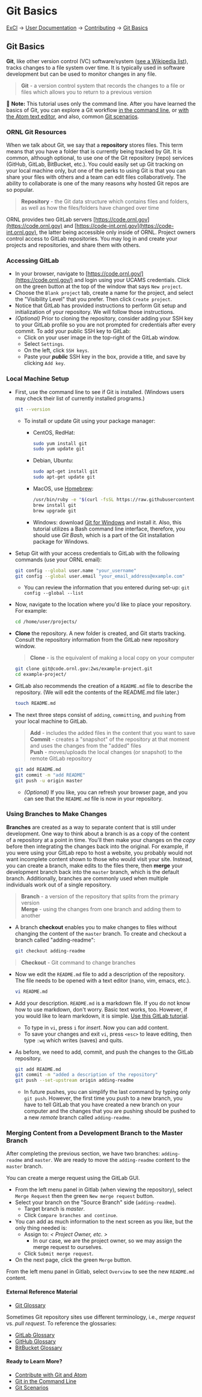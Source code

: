 # Git Basics

[ExCl](https://docs.excl.ornl.gov) → [User Documentation](../../) → [Contributing](https://github.com/ORNL-ExCL/excl-user-docs/tree/5b0a2bac08c6595857ffaa414e0a315a8fdfa27c/CONTRIBUTE.md) → [Git Basics](./)

## Git Basics

**Git**, like other version control \(VC\) software/system \([see a Wikipedia list](https://en.wikipedia.org/wiki/List_of_version_control_software)\), tracks changes to a file system over time. It is typically used in software development but can be used to monitor changes in any file.

> **Git** - a version control system that records the changes to a file or files which allows you to return to a previous version

📝 **Note:** This tutorial uses only the command line. After you have learned the basics of Git, you can explore a Git workflow [in the command line](git-command-line.md), or [with the Atom text editor](git-workflow.md), and also, common [Git scenarios](git-scenarios.md).

### ORNL Git Resources

When we talk about Git, we say that a **repository** stores files. This term means that you have a folder that is currently being tracked by Git. It is common, although optional, to use one of the Git repository \(repo\) services \(GitHub, GitLab, BitBucket, etc.\). You could easily set up Git tracking on your local machine only, but one of the perks to using Git is that you can share your files with others and a team can edit files collaboratively. The ability to collaborate is one of the many reasons why hosted Git repos are so popular.

> **Repository** - the Git data structure which contains files and folders, as well as how the files/folders have changed over time

ORNL provides two GitLab servers [https://code.ornl.gov](https://code.ornl.gov) and [https://code-int.ornl.gov](https://code-int.ornl.gov), the latter being accessible only inside of ORNL. Project owners control access to GitLab repositories. You may log in and create your projects and repositories, and share them with others.

### Accessing GitLab

* In your browser, navigate to [https://code.ornl.gov/](https://code.ornl.gov/) and login using your UCAMS credentials. Click on the green button at the top of the window that says `New project`.
* Choose the `Blank project` tab, create a name for the project, and select the "Visibility Level" that you prefer. Then click `Create project`.
* Notice that GitLab has provided instructions to perform Git setup and initialization of your repository. We will follow those instructions.
* _\(Optional\)_ Prior to cloning the repository, consider adding your SSH key to your GitLab profile so you are not prompted for credentials after every commit. To add your public SSH key to GitLab:
  * Click on your user image in the top-right of the GitLab window.
  * Select `Settings`.
  * On the left, click `SSH keys`.
  * Paste your _**public**_ SSH key in the box, provide a title, and save by clicking `Add key`.

### Local Machine Setup

* First, use the command line to see if Git is installed. \(Windows users may check their list of currently installed programs.\)

  ```bash
  git --version
  ```

  * To install or update Git using your package manager:
    * CentOS, RedHat:

      ```bash
      sudo yum install git
      sudo yum update git
      ```

    * Debian, Ubuntu:

      ```bash
      sudo apt-get install git
      sudo apt-get update git
      ```

    * MacOS, use [Homebrew](https://brew.sh/):

      ```bash
      /usr/bin/ruby -e "$(curl -fsSL https://raw.githubusercontent.com/Homebrew/install/master/install)"
      brew install git
      brew upgrade git
      ```

    * Windows: download [Git for Windows](https://gitforwindows.org/) and install it. Also, this tutorial utilizes a Bash command line interface, therefore, you should use _Git Bash_, which is a part of the Git installation package for Windows.

* Setup Git with your access credentials to GitLab with the following commands \(use your ORNL email\):

  ```bash
  git config --global user.name "your_username"
  git config --global user.email "your_email_address@example.com"
  ```

  * You can review the information that you entered during set-up: `git config --global --list`

* Now, navigate to the location where you'd like to place your repository. For example:

  ```bash
  cd /home/user/projects/
  ```

* **Clone** the repository. A new folder is created, and Git starts tracking. Consult the repository information from the GitLab new repository window.

  > **Clone** - is the equivalent of making a local copy on your computer

  ```bash
  git clone git@code.ornl.gov:2ws/example-project.git
  cd example-project/
  ```

* GitLab also recommends the creation of a `README.md` file to describe the repository. \(We will edit the contents of the README.md file later.\)

  ```bash
  touch README.md
  ```

* The next three steps consist of `adding`, `committing`, and `pushing` from your local machine to GitLab.

  > **Add** - includes the added files in the content that you want to save  
  >  **Commit** - creates a "snapshot" of the repository at that moment and uses the changes from the "added" files  
  >  **Push** - moves/uploads the local changes \(or snapshot\) to the remote GitLab repository

  ```bash
  git add README.md
  git commit -m "add README"
  git push -u origin master
  ```

  * _\(Optional\)_ If you like, you can refresh your browser page, and you can see that the `README.md` file is now in your repository.

### Using Branches to Make Changes

**Branches** are created as a way to separate content that is still under development. One way to think about a branch is as a copy of the content of a repository at a point in time. You'll then make your changes on the _copy_ before then integrating the changes back into the original. For example, if you were using your GitLab repo to host a website, you probably would not want incomplete content shown to those who would visit your site. Instead, you can create a branch, make edits to the files there, then **merge** your development branch back into the `master` branch, which is the default branch. Additionally, branches are commonly used when multiple individuals work out of a single repository.

> **Branch** - a version of the repository that splits from the primary version  
>  **Merge** - using the changes from one branch and adding them to another

* A branch **checkout** enables you to make changes to files without changing the content of the `master` branch. To create and checkout a branch called "adding-readme":

  ```bash
  git checkout adding-readme
  ```

> **Checkout** - Git command to change branches

* Now we edit the `README.md` file to add a description of the repository. The file needs to be opened with a text editor \(nano, vim, emacs, etc.\).

  ```bash
  vi README.md
  ```

* Add your description. `README.md` is a markdown file. If you do not know how to use markdown, don't worry. Basic text works, too. However, if you would like to learn markdown, it is simple. [Use this GitLab tutorial](https://docs.gitlab.com/ee/user/markdown.html#standard-markdown).
  * To type in `vi`, press `i` for _insert_. Now you can add content.
  * To save your changes and exit `vi`, press `<esc>` to leave editing, then type `:wq` which writes \(saves\) and quits.
* As before, we need to add, commit, and push the changes to the GitLab repository.

  ```bash
  git add README.md
  git commit -m "added a description of the repository"
  git push --set-upstream origin adding-readme
  ```

  * In future pushes, you can simplify the last command by typing only `git push`. However, the first time you push to a new branch, you have to tell GitLab that you have created a new branch on your computer and the changes that you are pushing should be pushed to a new _remote_ branch called `adding-readme`.

### Merging Content from a Development Branch to the Master Branch

After completing the previous section, we have two branches: `adding-readme` and `master`. We are ready to move the `adding-readme` content to the `master` branch.

You can create a merge request using the GitLab GUI.

* From the left menu panel in Gitlab \(when viewing the repository\), select `Merge Request` then the green `New merge request` button.
* Select your branch on the "Source Branch" side \(`adding-readme`\).
  * Target branch is _master_.
  * Click `Compare branches and continue`.
* You can add as much information to the next screen as you like, but the only thing needed is:
  * Assign to: _&lt; Project Owner, etc. &gt;_
    * In our case, we are the project owner, so we may assign the merge request to ourselves.
  * Click `Submit merge request`.
* On the next page, click the green `Merge` button.

From the left menu panel in Gitlab, select `Overview` to see the new `README.md` content.

#### External Reference Material

* [Git Glossary](https://git-scm.com/docs/gitglossary)

Sometimes Git repository sites use different terminology, i.e., _merge request_ vs. _pull request_. To reference the glossaries:

* [GitLab Glossary](https://docs.gitlab.com/ee/university/glossary/)
* [GitHub Glossary](https://help.github.com/articles/github-glossary/)
* [BitBucket Glossary](https://www.atlassian.com/git/glossary/terminology)

#### Ready to Learn More?

* [Contribute with Git and Atom](git-workflow.md)
* [Git in the Command Line](git-command-line.md)
* [Git Scenarios](git-scenarios.md)

